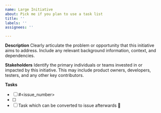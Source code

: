 ```yaml
---
name: Large Initiative
about: Pick me if you plan to use a task list
title: ''
labels: ''
assignees: ''

---
```


**Description**
Clearly articulate the problem or opportunity that this initiative aims to address. Include any relevant background information, context, and dependencies.

**Stakeholders**
Identify the primary individuals or teams invested in or impacted by this initiative. This may include product owners, developers, testers, and any other key contributors.

**Tasks**
- [ ] #<issue_number>
- [ ] <issue url>
- [ ] Task which can be converted to issue afterwards :tada:
